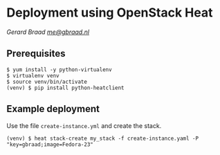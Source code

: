 # Deployment using OpenStack Heat

_Gerard Braad <me@gbraad.nl>_


## Prerequisites

```
$ yum install -y python-virtualenv
$ virtualenv venv
$ source venv/bin/activate
(venv) $ pip install python-heatclient
```

## Example deployment
Use the file `create-instance.yml` and create the stack.

```
(venv) $ heat stack-create my_stack -f create-instance.yaml -P "key=gbraad;image=Fedora-23"
```
